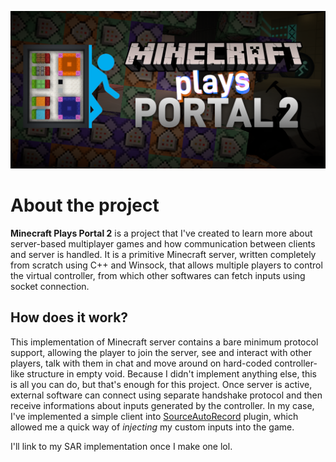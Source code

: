 ![Project Logo](logo.png)
# About the project
**Minecraft Plays Portal 2** is a project that I've created to learn more about
server-based multiplayer games and how communication between clients and server
is handled. It is a primitive Minecraft server, written completely from scratch using
C++ and Winsock, that allows multiple players to control the virtual controller,
from which other softwares can fetch inputs using socket connection.

## How does it work?
This implementation of Minecraft server contains a bare minimum protocol support,
allowing the player to join the server, see and interact with other players, talk
with them in chat and move around on hard-coded controller-like structure in empty void.
Because I didn't implement anything else, this is all you can do, but that's enough
for this project. Once server is active, external software can connect using separate
handshake protocol and then receive informations about inputs generated by the controller.
In my case, I've implemented a simple client into 
[SourceAutoRecord](https://github.com/NeKzor/SourceAutoRecord/) plugin, which allowed
me a quick way of *injecting* my custom inputs into the game.

I'll link to my SAR implementation once I make one lol.
